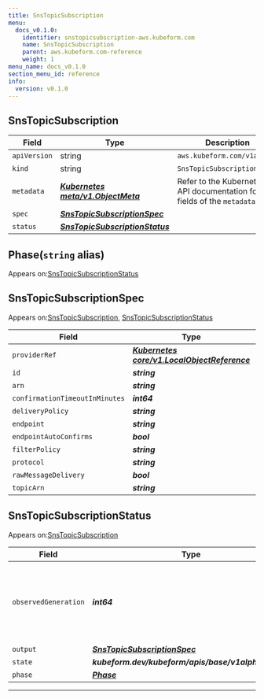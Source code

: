 ```yaml
---
title: SnsTopicSubscription
menu:
  docs_v0.1.0:
    identifier: snstopicsubscription-aws.kubeform.com
    name: SnsTopicSubscription
    parent: aws.kubeform.com-reference
    weight: 1
menu_name: docs_v0.1.0
section_menu_id: reference
info:
  version: v0.1.0
---
```


## SnsTopicSubscription
| Field | Type | Description |
| ------ | ----- | ----------- |
| `apiVersion` | string | `aws.kubeform.com/v1alpha1` |
|    `kind` | string | `SnsTopicSubscription` |
| `metadata` | ***[Kubernetes meta/v1.ObjectMeta](https://kubernetes.io/docs/reference/generated/kubernetes-api/v1.13/#objectmeta-v1-meta)***|Refer to the Kubernetes API documentation for the fields of the `metadata` field.|
| `spec` | ***[SnsTopicSubscriptionSpec](#snstopicsubscriptionspec)***||
| `status` | ***[SnsTopicSubscriptionStatus](#snstopicsubscriptionstatus)***||
## Phase(`string` alias)

Appears on:[SnsTopicSubscriptionStatus](#snstopicsubscriptionstatus)

## SnsTopicSubscriptionSpec

Appears on:[SnsTopicSubscription](#snstopicsubscription), [SnsTopicSubscriptionStatus](#snstopicsubscriptionstatus)

| Field | Type | Description |
| ------ | ----- | ----------- |
| `providerRef` | ***[Kubernetes core/v1.LocalObjectReference](https://kubernetes.io/docs/reference/generated/kubernetes-api/v1.13/#localobjectreference-v1-core)***||
| `id` | ***string***||
| `arn` | ***string***| ***(Optional)*** |
| `confirmationTimeoutInMinutes` | ***int64***| ***(Optional)*** |
| `deliveryPolicy` | ***string***| ***(Optional)*** |
| `endpoint` | ***string***||
| `endpointAutoConfirms` | ***bool***| ***(Optional)*** |
| `filterPolicy` | ***string***| ***(Optional)*** |
| `protocol` | ***string***||
| `rawMessageDelivery` | ***bool***| ***(Optional)*** |
| `topicArn` | ***string***||
## SnsTopicSubscriptionStatus

Appears on:[SnsTopicSubscription](#snstopicsubscription)

| Field | Type | Description |
| ------ | ----- | ----------- |
| `observedGeneration` | ***int64***| ***(Optional)*** Resource generation, which is updated on mutation by the API Server.|
| `output` | ***[SnsTopicSubscriptionSpec](#snstopicsubscriptionspec)***| ***(Optional)*** |
| `state` | ***kubeform.dev/kubeform/apis/base/v1alpha1.State***| ***(Optional)*** |
| `phase` | ***[Phase](#phase)***| ***(Optional)*** |
---
